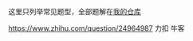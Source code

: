 这里只列举常见题型，全部题解在[我的仓库](https://github.com/daidai21/leetcode)


https://www.zhihu.com/question/24964987
    力扣
    牛客

